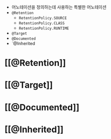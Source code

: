 - 어노테이션을 정의하는데 사용하는 특별한 어노테이션
- `@Retention`
	- `RetentionPolicy.SOURCE`
	- `RetentionPolicy.CLASS`
	- `RetentionPolicy.RUNTIME`
- `@Target`
- `@Documented`
- `@Inherited
# [[@Retention]]
# [[@Target]]

# [[@Documented]]

# [[@Inherited]]